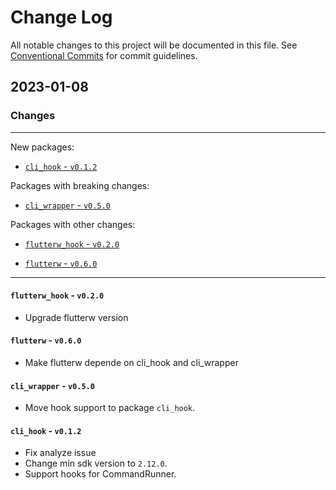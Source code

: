# Change Log

All notable changes to this project will be documented in this file.
See [Conventional Commits](https://conventionalcommits.org) for commit guidelines.

## 2023-01-08

### Changes

---

New packages:

 - [`cli_hook` - `v0.1.2`](#cli_hook---v012)

Packages with breaking changes:

 - [`cli_wrapper` - `v0.5.0`](#cli_wrapper---v050)

Packages with other changes:

 - [`flutterw_hook` - `v0.2.0`](#flutterw_hook---v020)

 - [`flutterw` - `v0.6.0`](#flutterw---v060)

---

#### `flutterw_hook` - `v0.2.0`

 - Upgrade flutterw version


#### `flutterw` - `v0.6.0`

 - Make flutterw depende on cli_hook and cli_wrapper


#### `cli_wrapper` - `v0.5.0`

 - Move hook support to package `cli_hook`.

#### `cli_hook` - `v0.1.2`

 - Fix analyze issue
 - Change min sdk version to `2.12.0`.
 - Support hooks for CommandRunner.

